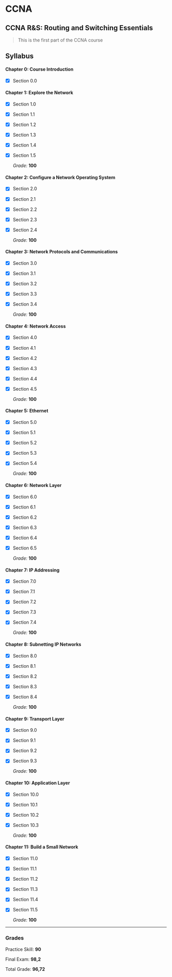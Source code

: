 # CCNA
## CCNA R&S: Routing and Switching Essentials
> This is the first part of the CCNA course

## Syllabus

#### Chapter 0: Course Introduction
- [x] Section 0.0

#### Chapter 1: Explore the Network
- [x] Section 1.0
- [x] Section 1.1
- [x] Section 1.2
- [x] Section 1.3
- [x] Section 1.4
- [x] Section 1.5

    *Grade:* **100**

#### Chapter 2: Configure a Network Operating System
- [x] Section 2.0
- [x] Section 2.1
- [x] Section 2.2
- [x] Section 2.3
- [x] Section 2.4

    *Grade:* **100**

#### Chapter 3: Network Protocols and Communications
- [x] Section 3.0
- [x] Section 3.1
- [x] Section 3.2
- [x] Section 3.3
- [x] Section 3.4

    *Grade:* **100**

#### Chapter 4: Network Access
- [x] Section 4.0
- [x] Section 4.1
- [x] Section 4.2
- [x] Section 4.3
- [x] Section 4.4
- [x] Section 4.5

    *Grade:* **100**

#### Chapter 5: Ethernet
- [x] Section 5.0
- [x] Section 5.1
- [x] Section 5.2
- [x] Section 5.3
- [x] Section 5.4

    *Grade:* **100**

#### Chapter 6: Network Layer
- [x] Section 6.0
- [x] Section 6.1
- [x] Section 6.2
- [x] Section 6.3
- [x] Section 6.4
- [x] Section 6.5

    *Grade:* **100**

#### Chapter 7: IP Addressing
- [x] Section 7.0
- [x] Section 7.1
- [x] Section 7.2
- [x] Section 7.3
- [x] Section 7.4

    *Grade:* **100**

#### Chapter 8: Subnetting IP Networks
- [x] Section 8.0
- [x] Section 8.1
- [x] Section 8.2
- [x] Section 8.3
- [x] Section 8.4

    *Grade:* **100**

#### Chapter 9: Transport Layer
- [x] Section 9.0
- [x] Section 9.1
- [x] Section 9.2
- [x] Section 9.3

    *Grade:* **100**

#### Chapter 10: Application Layer
- [x] Section 10.0
- [x] Section 10.1
- [x] Section 10.2
- [x] Section 10.3

    *Grade:* **100**
    
#### Chapter 11: Build a Small Network
- [x] Section 11.0
- [x] Section 11.1
- [x] Section 11.2
- [x] Section 11.3
- [x] Section 11.4
- [x] Section 11.5

    *Grade:* **100**
    
---
### Grades

Practice Skill: **90**

Final Exam: **98,2**

Total Grade: **96,72**
